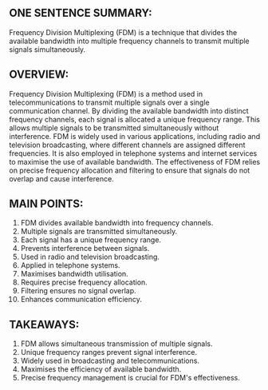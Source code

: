 ## ONE SENTENCE SUMMARY:
Frequency Division Multiplexing (FDM) is a technique that divides the available bandwidth into multiple frequency channels to transmit multiple signals simultaneously.

## OVERVIEW:
Frequency Division Multiplexing (FDM) is a method used in telecommunications to transmit multiple signals over a single communication channel. By dividing the available bandwidth into distinct frequency channels, each signal is allocated a unique frequency range. This allows multiple signals to be transmitted simultaneously without interference. FDM is widely used in various applications, including radio and television broadcasting, where different channels are assigned different frequencies. It is also employed in telephone systems and internet services to maximise the use of available bandwidth. The effectiveness of FDM relies on precise frequency allocation and filtering to ensure that signals do not overlap and cause interference.

## MAIN POINTS:
1. FDM divides available bandwidth into frequency channels.
2. Multiple signals are transmitted simultaneously.
3. Each signal has a unique frequency range.
4. Prevents interference between signals.
5. Used in radio and television broadcasting.
6. Applied in telephone systems.
7. Maximises bandwidth utilisation.
8. Requires precise frequency allocation.
9. Filtering ensures no signal overlap.
10. Enhances communication efficiency.

## TAKEAWAYS:
1. FDM allows simultaneous transmission of multiple signals.
2. Unique frequency ranges prevent signal interference.
3. Widely used in broadcasting and telecommunications.
4. Maximises the efficiency of available bandwidth.
5. Precise frequency management is crucial for FDM's effectiveness.